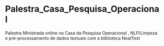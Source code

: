 # Palestra_Casa_Pesquisa_Operacional
Palestra Ministrada online na  Casa da Pesquisa Operacional , NLP/Limpeza e pré-processamento de dados textuais com a biblioteca NeatText
